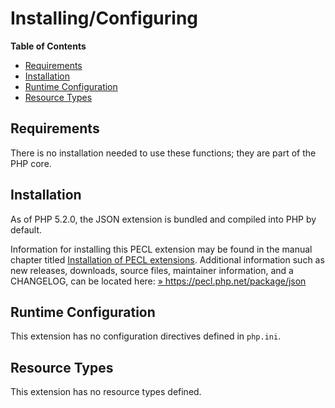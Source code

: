 Installing/Configuring
======================

**Table of Contents**

-   [Requirements](/json/setup.html#Requirements)
-   [Installation](/json/setup.html#Installation)
-   [Runtime Configuration](/json/setup.html#Runtime%20Configuration)
-   [Resource Types](/json/setup.html#Resource%20Types)

Requirements
------------

There is no installation needed to use these functions; they are part of
the PHP core.

Installation
------------

As of PHP 5.2.0, the JSON extension is bundled and compiled into PHP by
default.

Information for installing this PECL extension may be found in the
manual chapter titled
<a href="/install/pecl.html" class="link">Installation of PECL extensions</a>.
Additional information such as new releases, downloads, source files,
maintainer information, and a CHANGELOG, can be located here:
<a href="https://pecl.php.net/package/json" class="link external">» https://pecl.php.net/package/json</a>

Runtime Configuration
---------------------

This extension has no configuration directives defined in `php.ini`.

Resource Types
--------------

This extension has no resource types defined.

